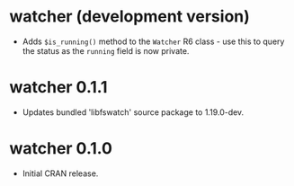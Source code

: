 # watcher (development version)

* Adds `$is_running()` method to the `Watcher` R6 class - use this to query the status as the `running` field is now private.

# watcher 0.1.1

* Updates bundled 'libfswatch' source package to 1.19.0-dev.

# watcher 0.1.0

* Initial CRAN release.
